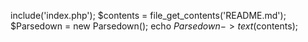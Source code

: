 include('index.php');
$contents = file_get_contents('README.md');
$Parsedown = new Parsedown();
echo $Parsedown->text($contents);
